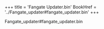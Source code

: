 +++
title = 'Fangate Updater.bin'
BookHref = '../Fangate_updater#fangate_updater.bin'
+++

Fangate_updater#fangate_updater.bin

